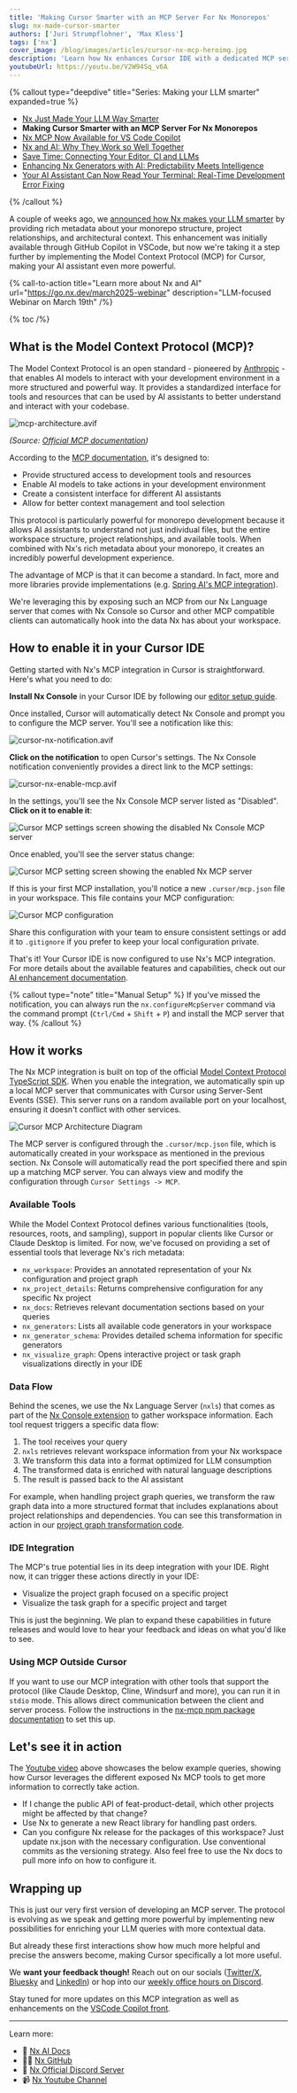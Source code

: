 ```yaml
---
title: 'Making Cursor Smarter with an MCP Server For Nx Monorepos'
slug: nx-made-cursor-smarter
authors: ['Juri Strumpflohner', 'Max Kless']
tags: ['nx']
cover_image: /blog/images/articles/cursor-nx-mcp-heroimg.jpg
description: 'Learn how Nx enhances Cursor IDE with a dedicated MCP server, providing AI assistants with rich monorepo metadata for smarter code assistance.'
youtubeUrl: https://youtu.be/V2W94Sq_v6A
---
```


{% callout type="deepdive" title="Series: Making your LLM smarter" expanded=true %}

- [Nx Just Made Your LLM Way Smarter](/blog/nx-just-made-your-llm-smarter)
- **Making Cursor Smarter with an MCP Server For Nx Monorepos**
- [Nx MCP Now Available for VS Code Copilot](/blog/nx-mcp-vscode-copilot)
- [Nx and AI: Why They Work so Well Together](/blog/nx-and-ai-why-they-work-together)
- [Save Time: Connecting Your Editor, CI and LLMs](/blog/nx-editor-ci-llm-integration)
- [Enhancing Nx Generators with AI: Predictability Meets Intelligence](/blog/nx-generators-ai-integration)
- [Your AI Assistant Can Now Read Your Terminal: Real-Time Development Error Fixing](/blog/nx-terminal-integration-ai)

{% /callout %}

A couple of weeks ago, we [announced how Nx makes your LLM smarter](/blog/nx-just-made-your-llm-smarter) by providing rich metadata about your monorepo structure, project relationships, and architectural context. This enhancement was initially available through GitHub Copilot in VSCode, but now we're taking it a step further by implementing the Model Context Protocol (MCP) for Cursor, making your AI assistant even more powerful.

{% call-to-action title="Learn more about Nx and AI" url="https://go.nx.dev/march2025-webinar" description="LLM-focused Webinar on March 19th" /%}

{% toc /%}

## What is the Model Context Protocol (MCP)?

The Model Context Protocol is an open standard - pioneered by [Anthropic](https://www.anthropic.com/) - that enables AI models to interact with your development environment in a more structured and powerful way. It provides a standardized interface for tools and resources that can be used by AI assistants to better understand and interact with your codebase.

![mcp-architecture.avif](/blog/images/articles/mcp-architecture.avif)

_(Source: [Official MCP documentation](https://modelcontextprotocol.io))_

According to the [MCP documentation](https://modelcontextprotocol.io/introduction), it's designed to:

- Provide structured access to development tools and resources
- Enable AI models to take actions in your development environment
- Create a consistent interface for different AI assistants
- Allow for better context management and tool selection

This protocol is particularly powerful for monorepo development because it allows AI assistants to understand not just individual files, but the entire workspace structure, project relationships, and available tools. When combined with Nx's rich metadata about your monorepo, it creates an incredibly powerful development experience.

The advantage of MCP is that it can become a standard. In fact, more and more libraries provide implementations (e.g. [Spring AI's MCP integration](https://docs.spring.io/spring-ai/reference/api/mcp/mcp-overview.html)).

We're leveraging this by exposing such an MCP from our Nx Language server that comes with Nx Console so Cursor and other MCP compatible clients can automatically hook into the data Nx has about your workspace.

## How to enable it in your Cursor IDE

Getting started with Nx's MCP integration in Cursor is straightforward. Here's what you need to do:

**Install Nx Console** in your Cursor IDE by following our [editor setup guide](/getting-started/editor-setup).

Once installed, Cursor will automatically detect Nx Console and prompt you to configure the MCP server. You'll see a notification like this:

![cursor-nx-notification.avif](/blog/images/articles/cursor-nx-notification.avif)

**Click on the notification** to open Cursor's settings. The Nx Console notification conveniently provides a direct link to the MCP settings:

![cursor-nx-enable-mcp.avif](/blog/images/articles/cursor-nx-enable-mcp.avif)

In the settings, you'll see the Nx Console MCP server listed as "Disabled". **Click on it to enable it**:

![Cursor MCP settings screen showing the disabled Nx Console MCP server](/blog/images/articles/mcp-cursor-disabled.avif)

Once enabled, you'll see the server status change:

![Cursor MCP setting screen showing the enabled Nx MCP server](/blog/images/articles/cursor-mcp-server-config.avif)

If this is your first MCP installation, you'll notice a new `.cursor/mcp.json` file in your workspace. This file contains your MCP configuration:

![Cursor MCP configuration](/blog/images/articles/cursor-nx-mcp-configuration.avif)

Share this configuration with your team to ensure consistent settings or add it to `.gitignore` if you prefer to keep your local configuration private.

That's it! Your Cursor IDE is now configured to use Nx's MCP integration. For more details about the available features and capabilities, check out our [AI enhancement documentation](/features/enhance-AI).

{% callout type="note" title="Manual Setup" %}
If you've missed the notification, you can always run the `nx.configureMcpServer` command via the command prompt (`Ctrl/Cmd` + `Shift` + `P`) and install the MCP server that way.
{% /callout %}

## How it works

The Nx MCP integration is built on top of the official [Model Context Protocol TypeScript SDK](https://github.com/modelcontextprotocol/typescript-sdk). When you enable the integration, we automatically spin up a local MCP server that communicates with Cursor using Server-Sent Events (SSE). This server runs on a random available port on your localhost, ensuring it doesn't conflict with other services.

![Cursor MCP Architecture Diagram](/blog/images/articles/mcp-nx-architecture.avif)

The MCP server is configured through the `.cursor/mcp.json` file, which is automatically created in your workspace as mentioned in the previous section. Nx Console will automatically read the port specified there and spin up a matching MCP server.
You can always view and modify the configuration through `Cursor Settings -> MCP`.

### Available Tools

While the Model Context Protocol defines various functionalities (tools, resources, roots, and sampling), support in popular clients like Cursor or Claude Desktop is limited. For now, we've focused on providing a set of essential tools that leverage Nx's rich metadata:

- `nx_workspace`: Provides an annotated representation of your Nx configuration and project graph
- `nx_project_details`: Returns comprehensive configuration for any specific Nx project
- `nx_docs`: Retrieves relevant documentation sections based on your queries
- `nx_generators`: Lists all available code generators in your workspace
- `nx_generator_schema`: Provides detailed schema information for specific generators
- `nx_visualize_graph`: Opens interactive project or task graph visualizations directly in your IDE

### Data Flow

Behind the scenes, we use the Nx Language Server (`nxls`) that comes as part of the [Nx Console extension](/getting-started/editor-setup) to gather workspace information. Each tool request triggers a specific data flow:

1. The tool receives your query
2. `nxls` retrieves relevant workspace information from your Nx workspace
3. We transform this data into a format optimized for LLM consumption
4. The transformed data is enriched with natural language descriptions
5. The result is passed back to the AI assistant

For example, when handling project graph queries, we transform the raw graph data into a more structured format that includes explanations about project relationships and dependencies. You can see this transformation in action in our [project graph transformation code](https://github.com/nrwl/nx-console/blob/9a0425d8c0ae74d326bdd030e8793f2c4d0161e9/libs/shared/llm-context/src/lib/project-graph.ts#L5).

### IDE Integration

The MCP's true potential lies in its deep integration with your IDE. Right now, it can trigger these actions directly in your IDE:

- Visualize the project graph focused on a specific project
- Visualize the task graph for a specific project and target

This is just the beginning. We plan to expand these capabilities in future releases and would love to hear your feedback and ideas on what you'd like to see.

### Using MCP Outside Cursor

If you want to use our MCP integration with other tools that support the protocol (like Claude Desktop, Cline, Windsurf and more), you can run it in `stdio` mode. This allows direct communication between the client and server process. Follow the instructions in the [nx-mcp npm package documentation](https://www.npmjs.com/package/nx-mcp?activeTab=readme) to set this up.

## Let's see it in action

The [Youtube video]() above showcases the below example queries, showing how Cursor leverages the different exposed Nx MCP tools to get more information to correctly take action.

- If I change the public API of feat-product-detail, which other projects might be affected by that change?
- Use Nx to generate a new React library for handling past orders.
- Can you configure Nx release for the packages of this workspace? Just update nx.json with the necessary configuration. Use conventional commits as the versioning strategy. Also feel free to use the Nx docs to pull more info on how to configure it.

## Wrapping up

This is just our very first version of developing an MCP server. The protocol is evolving as we speak and getting more powerful by implementing new possibilities for enriching your LLM queries with more contextual data.

But already these first interactions show how much more helpful and precise the answers become, making Cursor specifically a lot more useful.

We **want your feedback though!** Reach out on our socials ([Twitter/X](https://x.com/NxDevTools), [Bluesky](https://bsky.app/profile/nx.dev) and [LinkedIn](https://www.linkedin.com/company/nrwl/)) or hop into our [weekly office hours on Discord](http://go.nx.dev/office-hours).

Stay tuned for more updates on this MCP integration as well as enhancements on the [VSCode Copilot front](/blog/nx-just-made-your-llm-smarter).

---

Learn more:

- 🧠 [Nx AI Docs](/features/enhance-AI)
- 👩‍💻 [Nx GitHub](https://github.com/nrwl/nx)
- 💬 [Nx Official Discord Server](https://go.nx.dev/community)
- 📹 [Nx Youtube Channel](https://www.youtube.com/@nxdevtools)
